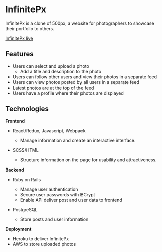 # InfinitePx

InfinitePx is a clone of 500px, a website for photographers to showcase their portfolio to others.

[InfinitePx live](https://infinitepx.herokuapp.com/)

## Features

* Users can select and upload a photo
  * Add a title and description to the photo
* Users can follow other users and view their photos in a separate feed
* Users can view photos posted by all users in a separate feed
* Latest photos are at the top of the feed
* Users have a profile where their photos are displayed

## Technologies

**Frontend**

* React/Redux, Javascript, Webpack
  * Manage information and create an interactive interface.

* SCSS/HTML
  * Structure information on the page for usability and attractiveness.

**Backend**

* Ruby on Rails
  * Manage user authentication 
  * Secure user passwords with BCrypt
  * Enable API deliver post and user data to frontend

* PostgreSQL
  * Store posts and user information

**Deployment**

* Heroku to deliver InfinitePx
* AWS to store uploaded photos
